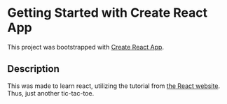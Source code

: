 # Getting Started with Create React App

This project was bootstrapped with [Create React App](https://github.com/facebook/create-react-app).

## Description

This was made to learn react, utilizing the tutorial from [the React website](https://reactjs.org/tutorial/tutorial.html). Thus, just another tic-tac-toe.